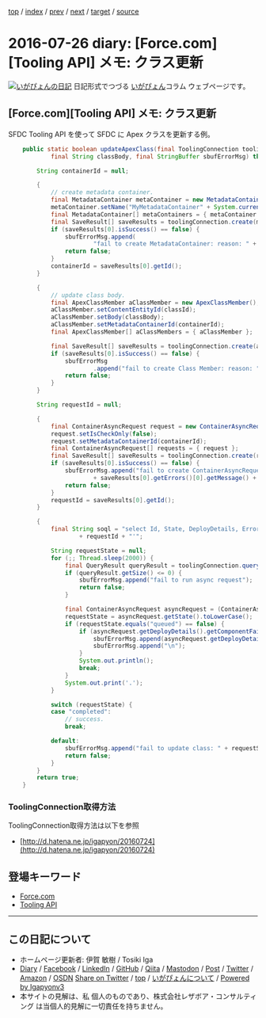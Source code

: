 [top](../index.html) 
 / [index](index.html) 
 / [prev](ig160725.html) 
 / [next](ig160727.html) 
 / [target](https://www.igapyon.jp/igapyon/diary/2016/ig160726.html) 
 / [source](https://github.com/igapyon/diary/blob/master/2016/ig160726.src.md) 

2016-07-26 diary: [Force.com][Tooling API] メモ: クラス更新
=====================================================================================================
[![いがぴょんの日記](https://www.igapyon.jp/igapyon/diary/images/iga202308_64.jpg "いがぴょん")](https://www.igapyon.jp/igapyon/diary/memo/memoigapyon.html) 日記形式でつづる [いがぴょん](https://www.igapyon.jp/igapyon/diary/memo/memoigapyon.html)コラム ウェブページです。

## [Force.com][Tooling API] メモ: クラス更新


SFDC Tooling API を使って SFDC に Apex クラスを更新する例。

```java
    public static boolean updateApexClass(final ToolingConnection toolingConnection, final String classId,
            final String classBody, final StringBuffer sbufErrorMsg) throws ConnectionException, InterruptedException {

        String containerId = null;

        {
            // create metadata container.
            final MetadataContainer metaContainer = new MetadataContainer();
            metaContainer.setName("MyMetadataContainer" + System.currentTimeMillis());
            final MetadataContainer[] metaContainers = { metaContainer };
            final SaveResult[] saveResults = toolingConnection.create(metaContainers);
            if (saveResults[0].isSuccess() == false) {
                sbufErrorMsg.append(
                        "fail to create MetadataContainer: reason: " + saveResults[0].getErrors()[0].getMessage());
                return false;
            }
            containerId = saveResults[0].getId();
        }

        {
            // update class body.
            final ApexClassMember aClassMember = new ApexClassMember();
            aClassMember.setContentEntityId(classId);
            aClassMember.setBody(classBody);
            aClassMember.setMetadataContainerId(containerId);
            final ApexClassMember[] aClassMembers = { aClassMember };

            final SaveResult[] saveResults = toolingConnection.create(aClassMembers);
            if (saveResults[0].isSuccess() == false) {
                sbufErrorMsg
                        .append("fail to create Class Member: reason: " + saveResults[0].getErrors()[0].getMessage());
                return false;
            }
        }

        String requestId = null;

        {
            final ContainerAsyncRequest request = new ContainerAsyncRequest();
            request.setIsCheckOnly(false);
            request.setMetadataContainerId(containerId);
            final ContainerAsyncRequest[] requests = { request };
            final SaveResult[] saveResults = toolingConnection.create(requests);
            if (saveResults[0].isSuccess() == false) {
                sbufErrorMsg.append("fail to create ContainerAsyncRequest object: reason: "
                        + saveResults[0].getErrors()[0].getMessage() + "\n");
                return false;
            }
            requestId = saveResults[0].getId();
        }

        {
            final String soql = "select Id, State, DeployDetails, ErrorMsg from ContainerAsyncRequest where id = '"
                    + requestId + "'";

            String requestState = null;
            for (;; Thread.sleep(2000)) {
                final QueryResult queryResult = toolingConnection.query(soql);
                if (queryResult.getSize() <= 0) {
                    sbufErrorMsg.append("fail to run async request");
                    return false;
                }

                final ContainerAsyncRequest asyncRequest = (ContainerAsyncRequest) queryResult.getRecords()[0];
                requestState = asyncRequest.getState().toLowerCase();
                if (requestState.equals("queued") == false) {
                    if (asyncRequest.getDeployDetails().getComponentFailures().length > 0) {
                        sbufErrorMsg.append(asyncRequest.getDeployDetails().getComponentFailures()[0].getProblem());
                        sbufErrorMsg.append("\n");
                    }
                    System.out.println();
                    break;
                }
                System.out.print('.');
            }

            switch (requestState) {
            case "completed":
                // success.
                break;

            default:
                sbufErrorMsg.append("fail to update class: " + requestState);
                return false;
            }
        }
        return true;
    }
```



### ToolingConnection取得方法

ToolingConnection取得方法は以下を参照

* [http://d.hatena.ne.jp/igapyon/20160724](http://d.hatena.ne.jp/igapyon/20160724)

## 登場キーワード

* [Force.com](../keyword/force.com.html)
* [Tooling API](../keyword/tooling-api.html)

----------------------------------------------------------------------------------------------------

## この日記について

* ホームページ更新者: 伊賀 敏樹 / Tosiki Iga
* [Diary](https://www.igapyon.jp/igapyon/diary/) / [Facebook](https://www.facebook.com/igapyon) / [LinkedIn](https://www.linkedin.com/in/toshikiiga) / [GitHub](https://github.com/igapyon) / [Qiita](https://qiita.com/igapyon) / [Mastodon](https://social.vivaldi.net/@igapyon) / [Post](https://post.news/igapyon) / [Twitter](https://twitter.com/ToshikiIga) / [Amazon](https://www.amazon.co.jp/%E4%BC%8A%E8%B3%80-%E6%95%8F%E6%A8%B9/e/B004LTQWCQ) / [OSDN](https://ja.osdn.net/users/iga/)
[Share on Twitter](https://twitter.com/intent/tweet?hashtags=igapyon%2Cdiary%2C%E3%81%84%E3%81%8C%E3%81%B4%E3%82%87%E3%82%93%2CForce.com%2CTooling+API&text=%5BForce.com%5D%5BTooling+API%5D+%E3%83%A1%E3%83%A2%3A+%E3%82%AF%E3%83%A9%E3%82%B9%E6%9B%B4%E6%96%B0&url=https%3A%2F%2Fwww.igapyon.jp%2Figapyon%2Fdiary%2F2016%2Fig160726.html) / [top](../index.html) / [いがぴょんについて](https://www.igapyon.jp/igapyon/diary/memo/memoigapyon.html) / [Powered by Igapyonv3](https://github.com/igapyon/igapyonv3)
* 本サイトの見解は、私 個人のものであり、株式会社レザボア・コンサルティング は当個人的見解に一切責任を持ちません。 
